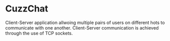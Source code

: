 # CuzzChat
Client-Server application allwoing multiple pairs of users on different hots to communicate with one another.
Client-Server communication is achieved through the use of TCP sockets.
